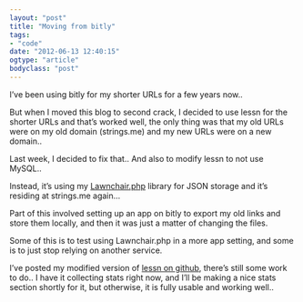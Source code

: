 ```yaml
---
layout: "post"
title: "Moving from bitly"
tags: 
- "code"
date: "2012-06-13 12:40:15"
ogtype: "article"
bodyclass: "post"
---
```


I’ve been using bitly for my shorter URLs for a few years now..

But when I moved this blog to second crack, I decided to use lessn for the shorter URLs and that’s worked well, the only thing was that my old URLs were on my old domain (strings.me) and my new URLs were on a new domain..

Last week, I decided to fix that.. And also to modify lessn to not use MySQL..

Instead, it’s using my [Lawnchair.php](https://github.com/freekrai/Lawnchair.php) library for JSON storage and it’s residing at strings.me again…

Part of this involved setting up an app on bitly to export my old links and store them locally, and then it was just a matter of changing the files.

Some of this is to test using Lawnchair.php in a more app setting, and some is to just stop relying on another service.

I’ve posted my modified version of [lessn on github](https://github.com/freekrai/LessnLawnChair), there’s still some work to do.. I have it collecting stats right now, and I’ll be making a nice stats section shortly for it, but otherwise, it is fully usable and working well..